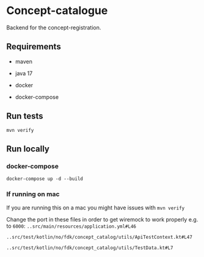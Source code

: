 # Concept-catalogue

Backend for the concept-registration.

## Requirements

- maven

- java 17

- docker

- docker-compose

## Run tests

```shell
mvn verify
```

## Run locally

### docker-compose

```shell
docker-compose up -d --build
```

### If running on mac

If you are running this on a mac you might have issues with `mvn verify`

Change the port in these files in order to get wiremock to work properly e.g. to `6000`:
`..src/main/resources/application.yml#L46`

`..src/test/kotlin/no/fdk/concept_catalog/utils/ApiTestContext.kt#L47`

`..src/test/kotlin/no/fdk/concept_catalog/utils/TestData.kt#L7`
